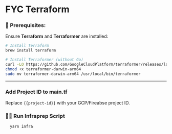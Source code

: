 # FYC Terraform

### 📌 Prerequisites:
Ensure **Terraform** and **Terraformer** are installed:
```sh
# Install Terraform
brew install terraform

# Install Terraformer (without Go)
curl -LO https://github.com/GoogleCloudPlatform/terraformer/releases/latest/download/terraformer-darwin-arm64
chmod +x terraformer-darwin-arm64
sudo mv terraformer-darwin-arm64 /usr/local/bin/terraformer
```
---
### Add Project ID to main.tf
Replace `{{project-id}}` with your GCP/Fireabse project ID.

### 🧑‍💻 Run Infraprep Script
```sh
  yarn infra
```